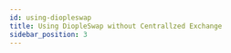 ```yaml
---
id: using-diopleswap
title: Using DiopleSwap without Centrallzed Exchange
sidebar_position: 3
---
```

